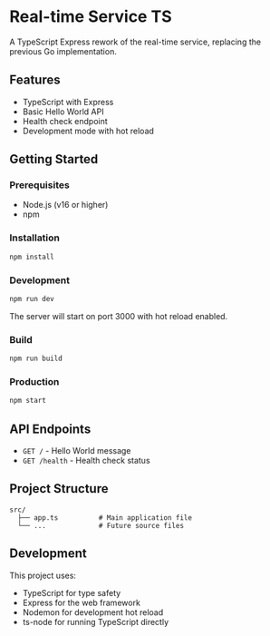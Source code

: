 # Real-time Service TS

A TypeScript Express rework of the real-time service, replacing the previous Go implementation.

## Features

- TypeScript with Express
- Basic Hello World API
- Health check endpoint
- Development mode with hot reload

## Getting Started

### Prerequisites

- Node.js (v16 or higher)
- npm

### Installation

```bash
npm install
```

### Development

```bash
npm run dev
```

The server will start on port 3000 with hot reload enabled.

### Build

```bash
npm run build
```

### Production

```bash
npm start
```

## API Endpoints

- `GET /` - Hello World message
- `GET /health` - Health check status

## Project Structure

```
src/
  ├── app.ts          # Main application file
  └── ...             # Future source files
```

## Development

This project uses:
- TypeScript for type safety
- Express for the web framework
- Nodemon for development hot reload
- ts-node for running TypeScript directly
